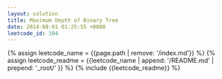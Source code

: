 ```yaml
---
layout: solution
title: Maximum Depth of Binary Tree
date: 2014-08-01 01:25:55 +0800
leetcode_id: 104
---
```

{% assign leetcode_name = {{page.path | remove: '/index.md'}}  %}
{% assign leetcode_readme = {{leetcode_name | append: '/README.md' | prepend: '_root/' }}  %}
{% include {{leetcode_readme}} %}
